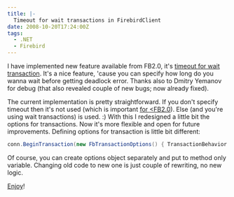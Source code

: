 ```yaml
---
title: |-
  Timeout for wait transactions in FirebirdClient
date: 2008-10-20T17:24:00Z
tags:
  - .NET
  - Firebird
---
```

I have implemented new feature available from FB2.0, it's [timeout for wait transaction][1]. It's a nice feature, 'cause you can specify how long do you wanna wait before getting deadlock error. Thanks also to Dmitry Yemanov for debug (that also revealed couple of new bugs; now already fixed).

The current implementation is pretty straightforward. If you don't specify timeout then it's not used (which is important [for <FB2.0][2]). Else (and you're using wait transactions) is used. :) With this I redesigned a little bit the options for transactions. Now it's more flexible and open for future improvements. Defining options for transaction is little bit different:

```csharp
conn.BeginTransaction(new FbTransactionOptions() { TransactionBehavior = FbTransactionBehavior.Wait, WaitTimeout = 3 }))
```

Of course, you can create options object separately and put to method only variable. Changing old code to new one is just couple of rewriting, no new logic.

[Enjoy][3]!

[1]: http://tracker.firebirdsql.org/browse/DNET-165
[2]: http://tracker.firebirdsql.org/browse/DNET-193
[3]: https://netprovider.cincura.net/